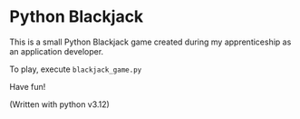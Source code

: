 # Python Blackjack

This is a small Python Blackjack game created during my apprenticeship as an application developer. 

To play, execute `blackjack_game.py`

Have fun!

(Written with python v3.12)
